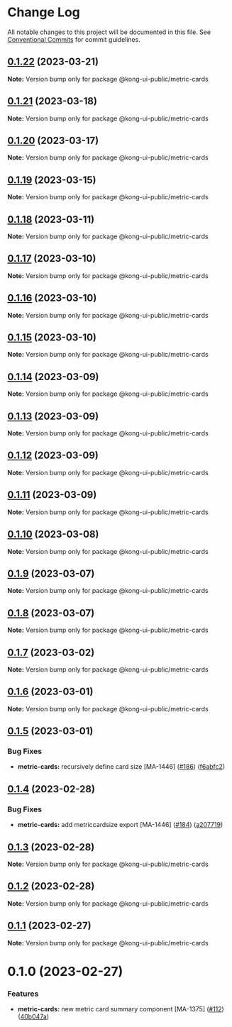 # Change Log

All notable changes to this project will be documented in this file.
See [Conventional Commits](https://conventionalcommits.org) for commit guidelines.

## [0.1.22](https://github.com/Kong/public-ui-components/compare/@kong-ui-public/metric-cards@0.1.21...@kong-ui-public/metric-cards@0.1.22) (2023-03-21)

**Note:** Version bump only for package @kong-ui-public/metric-cards





## [0.1.21](https://github.com/Kong/public-ui-components/compare/@kong-ui-public/metric-cards@0.1.20...@kong-ui-public/metric-cards@0.1.21) (2023-03-18)

**Note:** Version bump only for package @kong-ui-public/metric-cards





## [0.1.20](https://github.com/Kong/public-ui-components/compare/@kong-ui-public/metric-cards@0.1.19...@kong-ui-public/metric-cards@0.1.20) (2023-03-17)

**Note:** Version bump only for package @kong-ui-public/metric-cards





## [0.1.19](https://github.com/Kong/public-ui-components/compare/@kong-ui-public/metric-cards@0.1.18...@kong-ui-public/metric-cards@0.1.19) (2023-03-15)

**Note:** Version bump only for package @kong-ui-public/metric-cards





## [0.1.18](https://github.com/Kong/public-ui-components/compare/@kong-ui-public/metric-cards@0.1.17...@kong-ui-public/metric-cards@0.1.18) (2023-03-11)

**Note:** Version bump only for package @kong-ui-public/metric-cards





## [0.1.17](https://github.com/Kong/public-ui-components/compare/@kong-ui-public/metric-cards@0.1.16...@kong-ui-public/metric-cards@0.1.17) (2023-03-10)

**Note:** Version bump only for package @kong-ui-public/metric-cards





## [0.1.16](https://github.com/Kong/public-ui-components/compare/@kong-ui-public/metric-cards@0.1.15...@kong-ui-public/metric-cards@0.1.16) (2023-03-10)

**Note:** Version bump only for package @kong-ui-public/metric-cards





## [0.1.15](https://github.com/Kong/public-ui-components/compare/@kong-ui-public/metric-cards@0.1.14...@kong-ui-public/metric-cards@0.1.15) (2023-03-10)

**Note:** Version bump only for package @kong-ui-public/metric-cards





## [0.1.14](https://github.com/Kong/public-ui-components/compare/@kong-ui-public/metric-cards@0.1.13...@kong-ui-public/metric-cards@0.1.14) (2023-03-09)

**Note:** Version bump only for package @kong-ui-public/metric-cards





## [0.1.13](https://github.com/Kong/public-ui-components/compare/@kong-ui-public/metric-cards@0.1.12...@kong-ui-public/metric-cards@0.1.13) (2023-03-09)

**Note:** Version bump only for package @kong-ui-public/metric-cards





## [0.1.12](https://github.com/Kong/public-ui-components/compare/@kong-ui-public/metric-cards@0.1.11...@kong-ui-public/metric-cards@0.1.12) (2023-03-09)

**Note:** Version bump only for package @kong-ui-public/metric-cards





## [0.1.11](https://github.com/Kong/public-ui-components/compare/@kong-ui-public/metric-cards@0.1.10...@kong-ui-public/metric-cards@0.1.11) (2023-03-09)

**Note:** Version bump only for package @kong-ui-public/metric-cards





## [0.1.10](https://github.com/Kong/public-ui-components/compare/@kong-ui-public/metric-cards@0.1.9...@kong-ui-public/metric-cards@0.1.10) (2023-03-08)

**Note:** Version bump only for package @kong-ui-public/metric-cards





## [0.1.9](https://github.com/Kong/public-ui-components/compare/@kong-ui-public/metric-cards@0.1.8...@kong-ui-public/metric-cards@0.1.9) (2023-03-07)

**Note:** Version bump only for package @kong-ui-public/metric-cards





## [0.1.8](https://github.com/Kong/public-ui-components/compare/@kong-ui-public/metric-cards@0.1.7...@kong-ui-public/metric-cards@0.1.8) (2023-03-07)

**Note:** Version bump only for package @kong-ui-public/metric-cards





## [0.1.7](https://github.com/Kong/public-ui-components/compare/@kong-ui-public/metric-cards@0.1.6...@kong-ui-public/metric-cards@0.1.7) (2023-03-02)

**Note:** Version bump only for package @kong-ui-public/metric-cards





## [0.1.6](https://github.com/Kong/public-ui-components/compare/@kong-ui-public/metric-cards@0.1.5...@kong-ui-public/metric-cards@0.1.6) (2023-03-01)

**Note:** Version bump only for package @kong-ui-public/metric-cards





## [0.1.5](https://github.com/Kong/public-ui-components/compare/@kong-ui-public/metric-cards@0.1.4...@kong-ui-public/metric-cards@0.1.5) (2023-03-01)


### Bug Fixes

* **metric-cards:** recursively define card size [MA-1446] ([#186](https://github.com/Kong/public-ui-components/issues/186)) ([f6abfc2](https://github.com/Kong/public-ui-components/commit/f6abfc2eb2730382da3140efadc6eb652b4fc18d))





## [0.1.4](https://github.com/Kong/public-ui-components/compare/@kong-ui-public/metric-cards@0.1.3...@kong-ui-public/metric-cards@0.1.4) (2023-02-28)


### Bug Fixes

* **metric-cards:** add metriccardsize export [MA-1446] ([#184](https://github.com/Kong/public-ui-components/issues/184)) ([a207719](https://github.com/Kong/public-ui-components/commit/a207719b341056ce955f8c6039bb5f3944e7513a))





## [0.1.3](https://github.com/Kong/public-ui-components/compare/@kong-ui-public/metric-cards@0.1.2...@kong-ui-public/metric-cards@0.1.3) (2023-02-28)

**Note:** Version bump only for package @kong-ui-public/metric-cards





## [0.1.2](https://github.com/Kong/public-ui-components/compare/@kong-ui-public/metric-cards@0.1.1...@kong-ui-public/metric-cards@0.1.2) (2023-02-28)

**Note:** Version bump only for package @kong-ui-public/metric-cards





## [0.1.1](https://github.com/Kong/public-ui-components/compare/@kong-ui-public/metric-cards@0.1.0...@kong-ui-public/metric-cards@0.1.1) (2023-02-27)

**Note:** Version bump only for package @kong-ui-public/metric-cards





# 0.1.0 (2023-02-27)


### Features

* **metric-cards:** new metric card summary component [MA-1375] ([#112](https://github.com/Kong/public-ui-components/issues/112)) ([40b047a](https://github.com/Kong/public-ui-components/commit/40b047a413510a9432fe6f978b5c6ddc3511a8a1))
